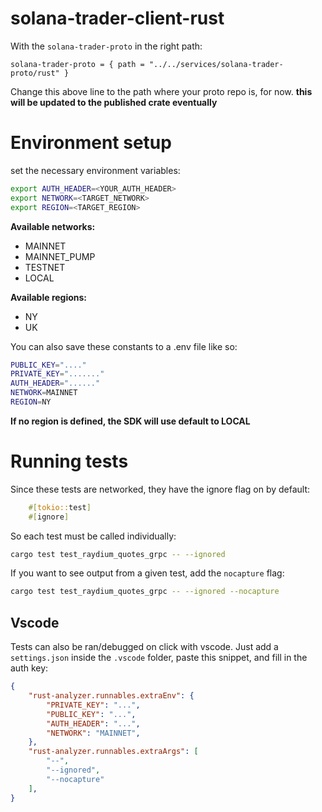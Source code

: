 # solana-trader-client-rust

With the `solana-trader-proto` in the right path:

``solana-trader-proto = { path = "../../services/solana-trader-proto/rust" }``

Change this above line to the path where your proto repo is, for now. **this will be updated to the published crate eventually**

# Environment setup
set the necessary environment variables:

```bash
export AUTH_HEADER=<YOUR_AUTH_HEADER>
export NETWORK=<TARGET_NETWORK>
export REGION=<TARGET_REGION>
```

**Available networks:**
- MAINNET
- MAINNET_PUMP
- TESTNET
- LOCAL

**Available regions:**
- NY
- UK

You can also save these constants to a .env file like so:

```bash
PUBLIC_KEY="...."
PRIVATE_KEY="......."
AUTH_HEADER="......"
NETWORK=MAINNET
REGION=NY
```

**If no region is defined, the SDK will use default to LOCAL**

# Running tests

Since these tests are networked, they have the ignore flag on by default:

```rust
    #[tokio::test]
    #[ignore]
```

So each test must be called individually:

```bash
cargo test test_raydium_quotes_grpc -- --ignored 
```

If you want to see output from a given test, add the `nocapture` flag:

```bash
cargo test test_raydium_quotes_grpc -- --ignored --nocapture
```

## Vscode 
Tests can also be ran/debugged on click with vscode. 
Just add a `settings.json` inside the `.vscode` folder, paste this snippet, and fill in the auth key:

```json
{
    "rust-analyzer.runnables.extraEnv": {
        "PRIVATE_KEY": "...",
        "PUBLIC_KEY": "...",
        "AUTH_HEADER": "...",
        "NETWORK": "MAINNET",
    },
    "rust-analyzer.runnables.extraArgs": [
        "--",
        "--ignored",
        "--nocapture"
    ],
}
```